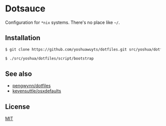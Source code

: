 # Dotsauce
Configuration for `*nix` systems. There's no place like `~/`.

## Installation
```sh
$ git clone https://github.com/yoshuawuyts/dotfiles.git src/yoshua/dotfiles
```
```sh
$ ./src/yoshua/dotfiles/script/bootstrap
```

## See also
- [pengwynn/dotfiles](https://github.com/pengwynn/dotfiles)
- [kevensuttle/osxdefaults](https://github.com/kevinSuttle/OSXDefaults/blob/master/.osx)

## License
[MIT](https://tldrlegal.com/license/mit-license)
